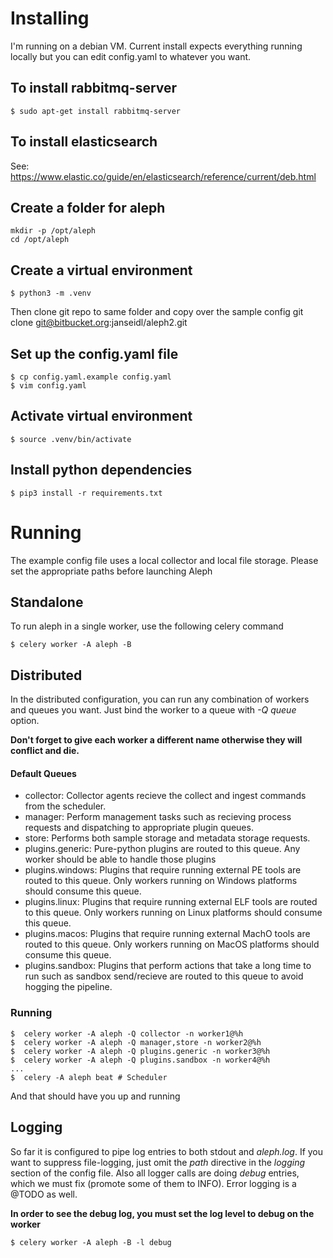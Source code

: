 # Installing
I'm running on a debian VM. Current install expects everything running locally but you can edit config.yaml to whatever you want.

## To install rabbitmq-server

    $ sudo apt-get install rabbitmq-server

## To install elasticsearch    
See: https://www.elastic.co/guide/en/elasticsearch/reference/current/deb.html

## Create a folder for aleph
    mkdir -p /opt/aleph
    cd /opt/aleph

## Create a virtual environment
    $ python3 -m .venv

Then clone git repo to same folder and copy over the sample config
    git clone git@bitbucket.org:janseidl/aleph2.git

## Set up the config.yaml file
    $ cp config.yaml.example config.yaml
    $ vim config.yaml

## Activate virtual environment
    $ source .venv/bin/activate

## Install python dependencies
    $ pip3 install -r requirements.txt

# Running
The example config file uses a local collector and local file storage. Please set the appropriate paths before launching Aleph

## Standalone
To run aleph in a single worker, use the following celery command

    $ celery worker -A aleph -B
    
## Distributed
In the distributed configuration, you can run any combination of workers and queues you want. Just bind the worker to a queue with _-Q queue_ option. 

**Don't forget to give each worker a different name otherwise they will conflict and die.**

#### Default Queues
- collector: Collector agents recieve the collect and ingest commands from the scheduler.
- manager: Perform management tasks such as recieving process requests and dispatching to appropriate plugin queues.
- store: Performs both sample storage and metadata storage requests.
- plugins.generic: Pure-python plugins are routed to this queue. Any worker should be able to handle those plugins 
- plugins.windows: Plugins that require running external PE tools are routed to this queue. Only workers running on Windows platforms should consume this queue.
- plugins.linux: Plugins that require running external ELF tools are routed to this queue. Only workers running on Linux platforms should consume this queue.
- plugins.macos: Plugins that require running external MachO tools are routed to this queue. Only workers running on MacOS platforms should consume this queue.
- plugins.sandbox: Plugins that perform actions that take a long time to run such as sandbox send/recieve are routed to this queue to avoid hogging the pipeline.

### Running

    $  celery worker -A aleph -Q collector -n worker1@%h
    $  celery worker -A aleph -Q manager,store -n worker2@%h
    $  celery worker -A aleph -Q plugins.generic -n worker3@%h  
    $  celery worker -A aleph -Q plugins.sandbox -n worker4@%h  
    ...
    $  celery -A aleph beat # Scheduler

And that should have you up and running

## Logging
So far it is configured to pipe log entries to both stdout and *aleph.log*. If you want to suppress file-logging, just omit the *path* directive in the *logging* section of the config file. Also all logger calls are doing *debug* entries, which we must fix (promote some of them to INFO). Error logging is a @TODO as well.

**In order to see the debug log, you must set the log level to debug on the worker**

    $ celery worker -A aleph -B -l debug


